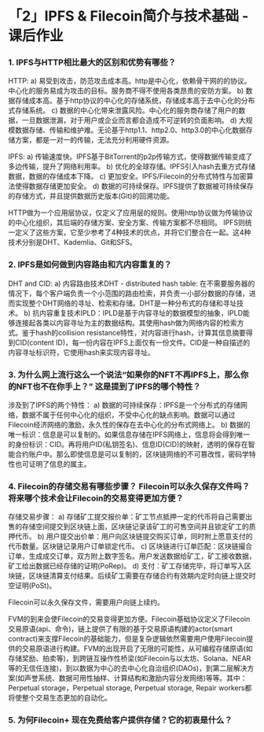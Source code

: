 # 「2」IPFS & Filecoin简介与技术基础 - 课后作业

### 1. IPFS与HTTP相比最大的区别和优势有哪些？ 
   HTTP: 
    a) 易受到攻击，防范攻击成本高。http是中心化，依赖骨干网的的协议。中心化的服务易成为攻击的目标。服务商不得不使用各类昂贵的安防方案。
    b) 数据存储成本高。基于http协议的中心化的存储系统，存储成本高于去中心化的分布式存储系统。
    c) 数据的中心化带来泄露风险。中心化的服务商存储了用户的数据，一旦数据泄漏，对于用户或企业而言都会造成不可逆转的负面影响。
    d) 大规模数据存储、传输和维护难。无论基于http1.1、http2.0、http3.0的中心化数据存储方案，都是一对一的传输，无法充分利用硬件资源。

   IPFS:
    a) 传输速度快。IPFS基于BitTorrent的p2p传输方式，使得数据传输变成了多边传输，提升了网络利用率。
    b) 优化的全球存储。IPFS引入hash去重方式存储数据，数据的存储成本下降。
    c) 更加安全。IPFS/Filecoin的分布式特性与加密算法使得数据存储更加安全。
    d) 数据的可持续保存。IPFS提供了数据被可持续保存的存储方式，并且提供数据历史版本(Git)的回溯功能。

   HTTP做为一个应用层协议，仅定义了应用层的规则。使用http协议做为传输协议的中心化组织，其后端的存储方案、安全方案、传输方案都不尽相同。
   IPFS则统一定义了这些方案，它至少参考了4种技术的优点，并将它们整合在一起。这4种技术分别是DHT、Kademlia、Git和SFS。

### 2. IPFS是如何做到内容路由和亢内容重复的？
DHT and CID:
    a) 内容路由技术DHT - distributed hash table: 在不需要服务器的情况下，每个客户端负责一个小范围的路由检索，并负责一小部分数据的存储，进而实现整个DHT网络的寻址、检索和存储。DHT是一种分布式的存储和寻址技术。
    b) 抗内容重复技术IPLD：IPLD是基于内容寻址的数据模型的抽象，IPLD能够连接起各类以内容寻址为主的数据结构。其使用hash做为网络内容的检索方式。鉴于hash的collision resistance特性，对内容进行hash，计算其信息摘要得到CID(content ID)，每一份内容在IPFS上面仅有一份文件。CID是一种自描述的内容寻址标识符，它使用hash来实现内容寻址。

### 3. 为什么网上流行这么一个说法“如果你的NFT不再IPFS上，那么你的NFT也不在你手上？” 这是提到了IPFS的哪个特性？

涉及到了IPFS的两个特性：
    a) 数据的可持续保存：IPFS是一个分布式的存储网络，数据不属于任何中心化的组织，不受中心化的缺点影响。数据可以通过Filecoin经济网络的激励，永久性的保存在去中心化的分布式网络上。
    b) 数据的唯一标识：信息是可以复制的。如果信息存储在IPFS网络上，信息将会得到唯一的身份标识：CID。再将用户ID(私钥签名)、信息ID(CID)的映射，透明的保存在智能合约账户中。那么即使信息是可以复制的，区块链网络的不可篡改性，密码学特性也可证明了信息的属主。

### 4. Filecoin的存储交易有哪些步骤？ Filecoin可以永久保存文件吗？ 将来哪个技术会让Filecoin的交易变得更加方便？

存储交易步骤：
    a) 存储矿工提交报价单：矿工节点抵押一定的代币将自己需要出售的存储空间提交到区块链上面，区块链记录该矿工的可售空间并且锁定矿工的质押代币。
    b) 用户提交出价单：用户向区块链提交购买订单，同时附上愿意支付的代币数量。区块链记录用户订单锁定代币。
    c) 区块链进行订单匹配：区块链撮合订单，生成成交订单，双方附上数字签名。用户发送数据给矿工，矿工接收数据，矿工给出数据已经存储的证明(PoRep)。
    d) 支付：矿工存储完毕，将订单写入区块链，区块链清算支付结果。后续矿工需要在存储合约有效期内定时向链上提交时空证明(PoSt)。

Filecoin可以永久保存文件，需要用户向链上续约。

FVM的到来会使Filecoin的交易变得更加方便。Filecoin基础协议定义了Filecoin交易原语(api、命令)，链上提供了有限的基于交易原语构建的actor(smart contract)来支撑Filecoin的基础能力，但是复杂逻辑依然需要用户使用Filecoin提供的交易原语进行构建。FVM的出现开启了无限的可能性，从可编程存储原语(如存储奖励、拍卖等)，到跨链互操作性桥梁(如Filecoin与以太坊、Solana、NEAR等的无信任连接)，到以数据为中心的去中心化自治组织(DAOs)，到第二层解决方案(如声誉系统、数据可用性抽样、计算结构和激励内容分发网络)等等。其中：Perpetual storage，Perpetual storage, Perpetual storage, Repair workers都将使整个交易生态更加的自动化。

### 5. 为何Filecoin+ 现在免费给客户提供存储？它的初衷是什么？
